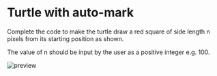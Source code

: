# Turtle with auto-mark

Complete the code to make the turtle draw a red square of side length n pixels from its starting position as shown.

The value of n should be input by the user as a positive integer e.g. 100.

![preview](turtlepreview)
